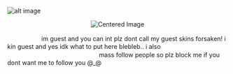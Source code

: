 ![alt image](https://files.catbox.moe/3aeqv9.png)
 <p align="center"><img src="https://komarev.com/ghpvc/?username=GUESTLING&color=960606&label=ANNOYING" alt="Centered Image"> <br></p>
 　 　　　　  im guest and you can int plz dont call my guest skins forsaken! i kin guest and yes idk what to put here blebleb.. i also 　 　　 　　 　　 　　 　　　 　 mass follow people so plz block me if you dont want me to follow you @_@

